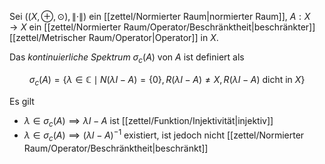 Sei $((X, \oplus, \odot), \| \cdot \|)$ ein [[zettel/Normierter Raum|normierter Raum]], $A : X \to X$ ein [[zettel/Normierter Raum/Operator/Beschränktheit|beschränkter]] [[zettel/Metrischer Raum/Operator|Operator]] in $X$.

Das *kontinuierliche Spektrum* $\sigma_c(A)$ von $A$ ist definiert als

$$
	\sigma_c(A) = \{ \lambda \in \mathbb{C} \mid N(\lambda I - A) = \{ 0 \}, R(\lambda I - A) \ne X, R(\lambda I - A) \text{ dicht in } X \}
$$

Es gilt
- $\lambda \in \sigma_c(A) \implies \lambda I - A$ ist [[zettel/Funktion/Injektivität|injektiv]]
- $\lambda \in \sigma_c(A) \implies (\lambda I - A)^{-1}$ existiert, ist jedoch nicht [[zettel/Normierter Raum/Operator/Beschränktheit|beschränkt]]